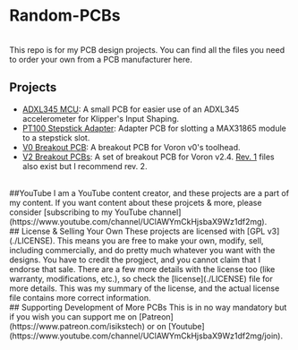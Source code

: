 # Random-PCBs
<br>This repo is for my PCB design projects. You can find all the files you need to order your own from a PCB manufacturer here.
<br>
## Projects
- [ADXL345 MCU](./ADXL345_MCU): A small PCB for easier use of an ADXL345 accelerometer for Klipper's Input Shaping.
- [PT100 Stepstick Adapter](./PT100-Adapter): Adapter PCB for slotting a MAX31865 module to a stepstick slot.
- [V0 Breakout PCB](./V0_Breakout_Board): A breakout PCB for Voron v0's toolhead.
- [V2 Breakout PCBs](./Voron_Boards_Rev2_Gerbers): A set of breakout PCB for Voron v2.4. [Rev. 1](./Voron_Boards_Rev1_Gerbers) files also exist but I recommend rev. 2.
<br>
##YouTube
I am a YouTube content creator, and these projects are a part of my content. If you want content about these projcets & more, please consider [subscribing to my YouTube channel](https://www.youtube.com/channel/UClAWYmCkHjsbaX9Wz1df2mg).
<br>
## License & Selling Your Own
These projects are licensed with [GPL v3](./LICENSE). This means you are free to make your own, modify, sell, including commercially, and do pretty much whatever you want with the designs. You have to credit the progject, and you cannot claim that I endorse that sale. There are a few more details with the license too (like warranty, modifications, etc.), so check the [license](./LICENSE) file for more details. This was my summary of the license, and the actual license file contains more correct information.
<br>
## Supporting Development of More PCBs
This is in no way mandatory but if you wish you can support me on [Patreon](https://www.patreon.com/isikstech) or on [Youtube](https://www.youtube.com/channel/UClAWYmCkHjsbaX9Wz1df2mg/join).
